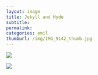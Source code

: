 ```yaml
---
layout: image
title: Jekyll and Hyde
subtitle: 
permalink: 
categories: emil
thumburl: /img/IMG_9142_thumb.jpg
---
```

![](/img/IMG_9142_thumb.jpg)

![](/img/IMG_9143_thumb.jpg)
